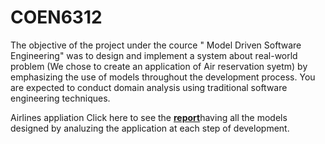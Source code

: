 # COEN6312
The objective of the project under the cource " Model Driven Software Engineering" was to design and implement a system about real-world problem (We chose to create an application of Air reservation syetm) by emphasizing
the use of models throughout the development process. You are expected to conduct domain analysis using traditional software engineering techniques. 

Airlines appliation
Click here to see the <a href="https://github.com/Rkaur2007/COEN6312/blob/main/COEN6312_D3_G7.pdf" ><b>report</b></a>having all the models designed by analuzing the application at each step of development.
